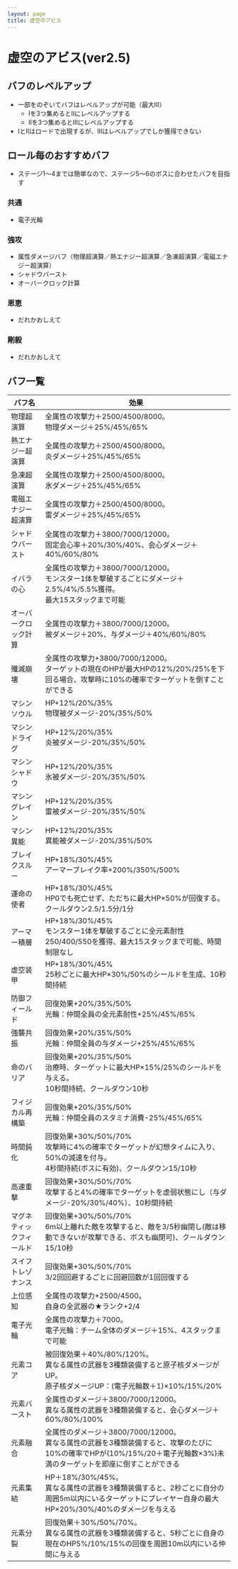 ```yaml
---
layout: page
title: 虚空のアビス
---
```

# 虚空のアビス(ver2.5)

## バフのレベルアップ
* 一部をのぞいてバフはレベルアップが可能（最大Ⅲ）
  * Ⅰを3つ集めるとⅡにレベルアップする
  * Ⅱを3つ集めるとⅢにレベルアップする
* ⅠとⅡはロードで出現するが、Ⅲはレベルアップでしか獲得できない

## ロール毎のおすすめバフ
* ステージ1～4までは簡単なので、ステージ5～6のボスに合わせたバフを目指す
### 共通
* 電子光輪
### 強攻
* 属性ダメージバフ（物理超演算／熱エナジー超演算／急凍超演算／電磁エナジー超演算）
* シャドウバースト
* オーバークロック計算
### 恩恵
* だれかおしえて
### 剛毅
* だれかおしえて

## バフ一覧

| バフ名 | 効果 |
| --- | --- |
| 物理超演算 | 全属性の攻撃力＋2500/4500/8000。<br>物理ダメージ＋25%/45%/65% |
| 熱エナジー超演算 | 全属性の攻撃力＋2500/4500/8000。<br>炎ダメージ＋25%/45%/65% |
| 急凍超演算 | 全属性の攻撃力＋2500/4500/8000。<br>氷ダメージ＋25%/45%/65% |
| 電磁エナジー超演算 | 全属性の攻撃力＋2500/4500/8000。<br>雷ダメージ＋25%/45%/65% |
| シャドウバースト | 全属性の攻撃力＋3800/7000/12000。<br>固定会心率＋20%/30%/40%、会心ダメージ＋40%/60%/80% |
| イバラの心 | 全属性の攻撃力＋3800/7000/12000。<br>モンスター1体を撃破するごとにダメージ＋2.5%/4%/5.5%獲得。<br>最大15スタックまで可能 |
| オーバークロック計算 | 全属性の攻撃力＋3800/7000/12000。<br>被ダメージ＋20%、与ダメージ＋40%/60%/80% |
| 殲滅崩壊 | 全属性の攻撃力+3800/7000/12000。<br>ターゲットの現在のHPが最大HPの12%/20%/25%を下回る場合、攻撃時に10%の確率でターゲットを倒すことができる |
| マシンソウル | HP+12%/20%/35%<br>物理被ダメージ-20%/35%/50% |
| マシンドライグ | HP+12%/20%/35%<br>炎被ダメージ-20%/35%/50% |
| マシンシャドウ | HP+12%/20%/35%<br>氷被ダメージ-20%/35%/50% |
| マシングレイン | HP+12%/20%/35%<br>雷被ダメージ-20%/35%/50% |
| マシン異能 | HP+12%/20%/35%<br>異能被ダメージ-20%/35%/50% |
| ブレイクスルー | HP+18%/30%/45%<br>アーマーブレイク率+200%/350%/500% |
| 運命の使者 | HP+18%/30%/45%<br>HP0でも死亡せず、ただちに最大HP×50%が回復する。クールダウン2.5/1.5分/1分 |
| アーマー積層 | HP+18%/30%/45%<br>モンスター1体を撃破するごとに全元素耐性250/400/550を獲得、最大15スタックまで可能、時間制限なし |
| 虚空装甲 | HP+18%/30%/45%<br>25秒ごとに最大HP×30%/50%のシールドを生成、10秒間持続 |
| 防御フィールド | 回復効果+20%/35%/50%<br>光輪：仲間全員の全元素耐性+25%/45%/65% |
| 強襲共振 | 回復効果+20%/35%/50%<br>光輪：仲間全員の与ダメージ+25%/45%/65% |
| 命のバリア | 回復効果+20%/35%/50%<br>治療時、ターゲットに最大HP×15%/25%のシールドを与える。<br>10秒間持続、クールダウン10秒 |
| フィジカル再構築 | 回復効果+20%/35%/50%<br>光輪：仲間全員のスタミナ消費-25%/45%/65% |
| 時間鈍化 | 回復効果+30%/50%/70%<br>攻撃時に4%の確率でターゲットが幻想タイムに入り、50%の減速を付与。<br>4秒間持続(ボスに有効)、クールダウン15/10秒 |
| 高速重撃 | 回復効果+30%/50%/70%<br>攻撃すると4%の確率でターゲットを虚弱状態にし（与ダメージ-20%/30%/40%）、10秒間持続 |
| マグネティックフィールド | 回復効果+30%/50%/70%<br>6m以上離れた敵を攻撃すると、敵を3/5秒幽閉し(敵は移動できないが攻撃できる、ボスも幽閉可)、クールダウン15/10秒 |
| スイフトレゾナンス | 回復効果+30%/50%/70%<br>3/2回回避するごとに回避回数が1回回復する |
| 上位感知 | 全属性の攻撃力+2500/4500。<br>自身の全武器の★ランク+2/4 |
| 電子光輪 | 全属性の攻撃力＋7000。<br>電子光輪：チーム全体のダメージ＋15%、4スタックまで可能 |
| 元素コア | 被回復効果＋40%/80%/120%。<br>異なる属性の武器を3種類装備すると原子核ダメージがUP。<br>原子核ダメージUP：(電子光輪数＋1)×10%/15%/20% |
| 元素バースト | 全属性のダメージ＋3800/7000/12000。<br>異なる属性の武器を3種類装備すると、会心ダメージ＋60%/80%/100% |
| 元素融合 | 全属性のダメージ＋3800/7000/12000。<br>異なる属性の武器を3種類装備すると、攻撃のたびに10%の確率でHPが(10%/15%/20＋電子光輪数×3%)未満のターゲットを即座に倒すことができる |
| 元素集結 | HP＋18%/30%/45%。<br>異なる属性の武器を3種類装備すると、2秒ごとに自分の周囲5m以内にいるターゲットにプレイヤー自身の最大HP×20%/30%/40%のダメージを与える |
| 元素分裂 | 回復効果＋30%/50%/70%。<br>異なる属性の武器を3種類装備すると、5秒ごとに自身の現在のHP5%/10%/15%の回復を周囲10m以内にいる仲間に与える |
